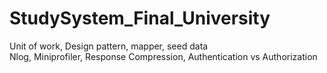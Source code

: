 # StudySystem_Final_University
<span>Unit of work, Design pattern, mapper, seed data</span><br/>
<span>Nlog, Miniprofiler, Response Compression, Authentication vs Authorization</span>
